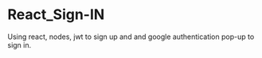 # React_Sign-IN
Using react, nodes, jwt to sign up and and google authentication pop-up to sign in.
